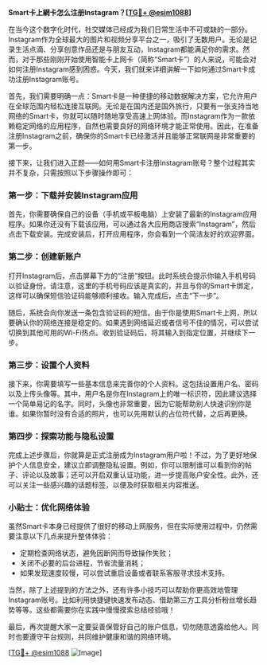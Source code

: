 **Smart卡上網卡怎么注册Instagram？[[TG💪+ @esim1088](https://t.me/s/esim1088)]**

在当今这个数字化时代，社交媒体已经成为我们日常生活中不可或缺的一部分。Instagram作为全球最大的图片和视频分享平台之一，吸引了无数用户。无论是记录生活点滴、分享创意作品还是与朋友互动，Instagram都能满足你的需求。然而，对于那些刚刚开始使用智能卡上网卡（简称“Smart卡”）的人来说，可能会对如何注册Instagram感到困惑。今天，我们就来详细讲解一下如何通过Smart卡成功注册Instagram账号。

首先，我们需要明确一点：Smart卡是一种便捷的移动数据解决方案，它允许用户在全球范围内轻松连接互联网。无论是在国内还是国外旅行，只要有一张支持当地网络的Smart卡，你就可以随时随地享受高速上网体验。而Instagram作为一款依赖稳定网络的应用程序，自然也需要良好的网络环境才能正常使用。因此，在准备注册Instagram之前，确保你的Smart卡已经激活并且能够正常联网是非常重要的第一步。

接下来，让我们进入正题——如何用Smart卡注册Instagram账号？整个过程其实并不复杂，只需按照以下步骤操作即可：

### 第一步：下载并安装Instagram应用

首先，你需要确保自己的设备（手机或平板电脑）上安装了最新的Instagram应用程序。如果你还没有下载该应用，可以通过各大应用商店搜索“Instagram”，然后点击下载安装。完成安装后，打开应用程序，你会看到一个简洁友好的欢迎界面。

### 第二步：创建新账户

打开Instagram后，点击屏幕下方的“注册”按钮。此时系统会提示你输入手机号码以验证身份。请注意，这里的手机号码应该是真实的，并且与你的Smart卡绑定，这样可以确保短信验证码能够顺利接收。输入完成后，点击“下一步”。

随后，系统会向你发送一条包含验证码的短信。由于你是使用Smart卡上网，所以要确认你的网络连接是稳定的。如果遇到网络延迟或者信号不佳的情况，可以尝试切换到其他可用的Wi-Fi热点。收到验证码后，将其输入到指定位置，并继续下一步。

### 第三步：设置个人资料

接下来，你需要填写一些基本信息来完善你的个人资料。这包括设置用户名、密码以及上传头像等。其中，用户名是你在Instagram上的唯一标识符，因此建议选择一个简单易记的名字。同时，头像也非常重要，因为它能帮助别人快速识别你是谁。如果你暂时没有合适的照片，也可以先用默认的占位符代替，之后再更换。

### 第四步：探索功能与隐私设置

完成上述步骤后，你就算是正式注册成为Instagram用户啦！不过，为了更好地保护个人信息安全，建议立即调整隐私设置。例如，你可以限制谁可以看到你的帖子、评论以及故事；还可以开启双重认证功能，进一步提高账户安全性。此外，还可以关注一些感兴趣的话题标签，以便及时获取相关内容推送。

### 小贴士：优化网络体验

虽然Smart卡本身已经提供了很好的移动上网服务，但在实际使用过程中，仍然需要注意以下几点来提升整体体验：
- 定期检查网络状态，避免因断网而导致操作失败；
- 关闭不必要的后台进程，节省流量消耗；
- 如果发现速度较慢，可以尝试重启设备或者联系客服寻求技术支持。

当然，除了上述提到的方法之外，还有许多小技巧可以帮助你更高效地管理Instagram账号。比如利用快捷键快速发布动态、借助第三方工具分析粉丝增长趋势等等。这些都需要你在实践中慢慢摸索总结经验哦！

最后，再次提醒大家一定要妥善保管好自己的账户信息，切勿随意透露给他人。同时也要遵守平台规则，共同维护健康和谐的网络环境。

[[TG💪+ @esim1088](https://t.me/s/esim1088) ![Image](https://i.postimg.cc/4NQfJmqS/Snipaste-2025-05-13-00-14-12.png)]